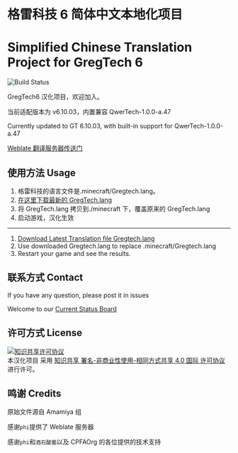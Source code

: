 # 格雷科技 6 简体中文本地化项目

# Simplified Chinese Translation Project for GregTech 6

![Build Status](https://travis-ci.org/MoHaDouBiTeam/gregtech6-chinese-translation.svg?branch=master)

GregTech6 汉化项目，欢迎加入。

当前适配版本为 v6.10.03，内置兼容 QwerTech-1.0.0-a.47

Currently updated to GT 6.10.03, with built-in support for QwerTech-1.0.0-a.47

[Weblate 翻译服务器传送门](https://weblate.exz.me/projects/gregtech/)

## 使用方法 Usage

1. 格雷科技的语言文件是.minecraft/Gregtech.lang。
2. [在这里下载最新的 GregTech.lang](https://github.com/MoHaDouBiTeam/gregtech6-chinese-translation/releases/latest)
3. 将 GregTech.lang 拷贝到./minecraft 下，覆盖原来的 GregTech.lang
4. 启动游戏，汉化生效

---

1. [Download Latest Translation file Gregtech.lang](https://github.com/MoHaDouBiTeam/gregtech6-chinese-translation/releases/latest)
2. Use downloaded Gregtech.lang to replace .minecraft/Gregtech.lang
3. Restart your game and see the results.

## 联系方式 Contact

If you have any question, please post it in issues

Welcome to our [Current Status Board](https://github.com/MoHaDouBiTeam/gregtech6-chinese-translate/wiki/%E5%85%AC%E5%91%8A%E6%9D%BF-Current-Status)

## 许可方式 License

<a rel="license" href="http://creativecommons.org/licenses/by-nc-sa/4.0/"><img alt="知识共享许可协议" style="border-width:0" src="https://i.creativecommons.org/l/by-nc-sa/4.0/88x31.png" /></a><br />本汉化项目 采用 <a rel="license" href="http://creativecommons.org/licenses/by-nc-sa/4.0/">知识共享 署名-非商业性使用-相同方式共享 4.0 国际 许可协议</a>进行许可。

## 鸣谢 Credits

原始文件源自 Amamiya 组

感谢`phi`提供了 Weblate 服务器

感谢`phi`和`酒石酸菌`以及 CPFAOrg 的各位提供的技术支持
